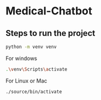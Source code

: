 # Medical-Chatbot

## Steps to run the project

```bash
python -m venv venv
```
For windows
```bash
.\venv\Scripts\activate
```
For Linux or Mac
```bash
./source/bin/activate
```